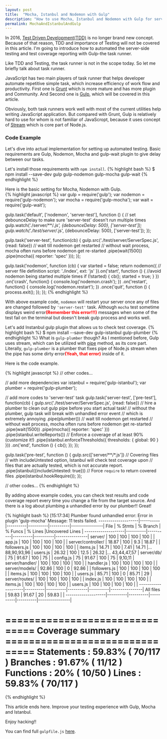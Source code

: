 ```yaml
---
layout: post
title:  "Mocha, Istanbul and Nodemon with Gulp"
description: "How to use Mocha, Istanbul and Nodemon with Gulp for server-side test and coverage check"
permalink: MochaAndIstanbulAndGulp
---
```


In 2016, <a href="https://en.wikipedia.org/wiki/Test-driven_development" target="_blank">Test Driven Development(TDD)</a> is no longer brand new concept. Because of that reason, TDD and importance of Testing will not be covered in this article. I'm going to introduce how to automated the server-side testing and test coverage reporting with Gulp-the task runner.

<!--excerpt_separator-->

Like TDD and Testing, the task runner is not in the scope today. So let me briefly talk about task runner.

JavaScript has two main players of task runner that helps developer automate repetitive simple task, which increase efficiency of work flow and productivity. 
First one is <a href="http://gruntjs.com/" target="_blank">Grunt</a> which is more mature and has more plugin and Community. And Second one is <a href="http://gulpjs.com/" target="_blank">Gulp</a>, which will be covered in this article.

Obviously, both task runners work well with most of the current utilities help writing JavaScript application. But compared with Grunt, Gulp is relatively hard to use for whom is not familiar of JavaScropt, because it uses concept of <a href="https://nodejs.org/api/stream.html" target="_blank">Stream</a> which is core part of Node.js.

<h3>Code Example</h3>

Let's dive into actual implementation for setting up automated testing.
Basic requirements are Gulp, Nodemon, Mocha and gulp-wait plugin to give delay between our tasks.

Let's install those requirements with ```npm install```.
{% highlight bash %}
$ npm install --save-dev gulp gulp-nodemon gulp-mocha gulp-wait
{% endhighlight %}

Here is the basic setting for Mocha, Nodemon with Gulp.
<br>
{% highlight javascript %}
var gulp = require('gulp');
var nodemon = require('gulp-nodemon');
var mocha = require('gulp-mocha');
var wait = require('gulp-wait');

gulp.task('default', ['nodemon', 'server-test'], function () {
  // set debounceDelay to make sure 'server-test' doesn't run multiple times
  gulp.watch('./server/**/*.js', {debounceDelay: 500}, ['server-test']);
  gulp.watch('./test/server/*.js', {debounceDelay: 500}, ['server-test']);
});

gulp.task('server-test', function(cb) {
  gulp.src('./test/server/ServerSpec.js', {read: false})
    // wait till nodemon get restarted
    // without wait process, mocha often runs before nodemon get re-started
    .pipe(wait(1500))
    .pipe(mocha({
      reporter: 'spec'
    }));
});

gulp.task('nodemon', function (cb) {
  var started = false;
  return nodemon({
    // server file definition
    script: './index',
    ext: 'js'
  }).on('start', function () {
    //avoid nodemon being started multiple times
    if (!started) {
      cb();
      started = true;
    }
  })
  .on('crash', function() {
    console.log('nodemon.crash');
  })
  .on('restart', function() {
    console.log('nodemon.restart');
  })
  .once('quit', function () {
    process.exit();
  });
});
{% endhighlight %}
<br>

With above example code, ```nodemon``` will restart your server once any of files are changed followed by ```'server-test'``` task. Although ```mocha``` test sometime displays weird error<strong style="color: red">(Remember this error!!!)</strong> messages when some of the test fail on the terminal but doesn't break gulp process and works well.

Let's add Instanbul gulp plugin that allows us to check test coverage.
{% highlight bash %}
$ npm install --save-dev gulp-istanbul gulp-plumber
{% endhighlight %}
What is ```gulp-plumber``` though?
As I mentioned before, Gulp uses stream, which can be utilized with <a href="https://nodejs.org/api/stream.html#stream_readable_pipe_destination_options" target="_blank">pipe</a> method, as its core part.
Literally, ```gulp-plumber``` is a plumber that fixes pipe of Node.js stream when the pipe has some dirty error<strong style="color: red">(Yeah, that error)</strong> inside of it.

Here is the code example.

{% highlight javascript %}
// other codes...

// add more dependencies
var istanbul = require('gulp-istanbul');
var plumber = require('gulp-plumber');

// add more codes to 'server-test' task
gulp.task('server-test', ['pre-test'], function(cb) {
  gulp.src('./test/server/ServerSpec.js', {read: false})
    // hire a plumber to clean out gulp pipe before you start actual task!
    // without the plumber, gulp task will break with unhandled error event
    // which is extremely annoying
    .pipe(plumber())
    // wait till nodemon get restarted
    // without wait process, mocha often runs before nodemon get re-started
    .pipe(wait(1500))
    .pipe(mocha({
      reporter: 'spec'
    }))
    .pipe(istanbul.writeReports())
    // Enforce a coverage of at least 90% (customize it!)
    .pipe(istanbul.enforceThresholds({ thresholds: { global: 90 } }))
    .on('end', function () {
      cb();
    });
});

gulp.task('pre-test', function () {
  gulp.src(['server/**/*.js']) // Covering files
    // with includeUntested option, Istanbul will check test coverage upon
    // files that are actually tested, which is not accurate report.
    .pipe(istanbul({includeUntested: true}))
    // Force `require` to return covered files
    .pipe(istanbul.hookRequire());
});

// other codes...
{% endhighlight %}

By adding above example codes, you can check test results and code coverage report every time you change a file from the target source. And there is a log about plumbing a unhandled error by our plumber!! Great!

{% highlight bash %}
[15:17:34] Plumber found unhandled error:
 Error in plugin 'gulp-mocha'
Message:
    11 tests failed.
--------------------|----------|----------|----------|----------|----------------|
File                |  % Stmts | % Branch |  % Funcs |  % Lines |Uncovered Lines |
--------------------|----------|----------|----------|----------|----------------|
 server/            |      100 |      100 |      100 |      100 |                |
  app.js            |      100 |      100 |      100 |      100 |                |
 server/controller/ |    18.87 |      100 |      9.3 |    18.87 |                |
  followers.js      |      100 |      100 |      100 |      100 |                |
  items.js          |    14.71 |      100 |     7.41 |    14.71 |... 88,90,93,96 |
  users.js          |    26.32 |      100 |     12.5 |    26.32 |... 43,44,47,57 |
 server/db/         |       75 |    91.67 |      100 |       75 |                |
  config.js         |       75 |    91.67 |      100 |       75 |        9,10,11 |
 server/handler/    |      100 |      100 |      100 |      100 |                |
  handler.js        |      100 |      100 |      100 |      100 |                |
 server/models/     |    92.86 |      100 |        0 |    92.86 |                |
  followers.js      |      100 |      100 |      100 |      100 |                |
  items.js          |      100 |      100 |      100 |      100 |                |
  users.js          |    85.71 |      100 |        0 |    85.71 |             29 |
 server/routes/     |      100 |      100 |      100 |      100 |                |
  index.js          |      100 |      100 |      100 |      100 |                |
  items.js          |      100 |      100 |      100 |      100 |                |
  users.js          |      100 |      100 |      100 |      100 |                |
--------------------|----------|----------|----------|----------|----------------|
All files           |    59.83 |    91.67 |       20 |    59.83 |                |
--------------------|----------|----------|----------|----------|----------------|


=============================== Coverage summary ===============================
Statements   : 59.83% ( 70/117 )
Branches     : 91.67% ( 11/12 )
Functions    : 20% ( 10/50 )
Lines        : 59.83% ( 70/117 )
================================================================================
{% endhighlight %}

This article ends here. Improve your testing experience with Gulp, Mocha and Istanbul.

Enjoy hacking!!

You can find full ```gulpfile.js``` <a href="https://gist.github.com/echo304/cf9c645e6e65b131018505aa58e20078" target="_blank">here</a>.

